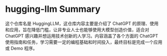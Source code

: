 # hugging-llm Summary

这个仓库名是 HuggingLLM，这仓库内容主要是介绍了 ChatGPT 的原理、使用和应用，旨在降低门槛，让非专业人士也能够使用大模型创造价值，适合对 ChatGPT 感兴趣并想运用技术创新的人学习。内容涵盖了各个方面的 ChatGPT 使用指南和任务，学习需要一定的编程基础和时间投入，最终目标是完成一个应用或 Demo 程序。
